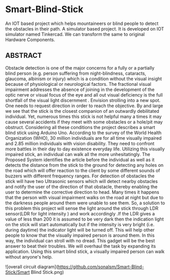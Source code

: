 # Smart-Blind-Stick
An IOT based project which helps mountaineers or blind people to detect the obstacles in their path. A simulator based project.
It is developed on IOT simulator named Tinkercad. We can transform the same to original Hardware Components.

## ABSTRACT
Obstacle detection is one of the major concerns for a fully or a partially blind person (e.g. person suffering from night-blindness, cataracts, glaucoma, albinism or injury) which is a condition without the visual insight because of physiological or neurological factors. The fractional visual impairment addresses the absence of joining in the development of the optic nerve or visual focus of the eye and all out visual deficiency is the full shortfall of the visual light discernment . Envision strolling into a new spot. One needs to request direction in order to reach the objective.  By and large we see that the stick is the closest companion of an outwardly debilitated individual. Yet, numerous times this stick is not helpful many a times it may cause several accidents if they meet with some obstacles or a hole/pit may obstruct.
Considering all these conditions the project describes a smart blind stick using Arduino Uno. According to the survey of the World Health Organization (WHO), 30 million individuals are for all time visually impaired and 2.85 million individuals with vision disability. They need to confront more battles in their day to day existence everyday life. Utilizing this visually impaired stick, an individual can walk all the more unhesitatingly. The Proposed System identifies the article before the individual as well as it detects the distance from the stick to the ground for detecting any holes on the road which will offer reaction to the client by some different sounds of buzzers with different frequency ranges. For detection of obstacles the stick will have two Ultrasonic sensors which will detect nearby obstacles and notify the user of the direction of that obstacle, thereby enabling the user to determine the corrective direction to head. Many times it happens that the person with visual impairment walks on the road at night but due to the darkness people around them were unable to see them. So, a solution to this problem this project will sense the light around the stick through LDR sensor(LDR for light intensity ) and work accordingly .If the LDR gives a value of less than 200 it is assumed to be very dark then the indication light on the stick will start automatically but if the intensity is very bright (i.e. during daytime) the indicator light will be turned off. This will help other people to know that the visually impaired person is around them. In this way, the individual can stroll with no dread. This gadget will be the best answer to beat their troubles. We will overhaul the task by expanding its application. 
Using this smart blind stick, a visually impaired person can walk without anyone's help. 

![overall circuit diagram](https://github.com/sonalsm/Smart-Blind-Stick/Smart Blind Stick.png)
